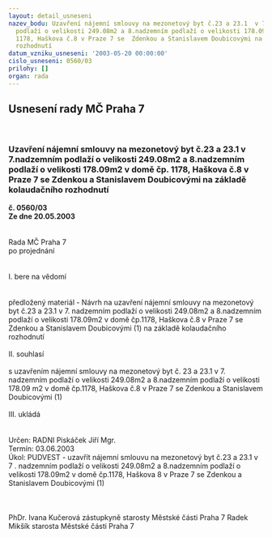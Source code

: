 ```yaml
---
layout: detail_usneseni
nazev_bodu: Uzavření nájemní smlouvy na mezonetový byt č.23 a 23.1  v 7.nadzemním
  podlaží o velikosti 249.08m2 a 8.nadzemním podlaží o velikosti 178.09m2 v domě čp.
  1178, Haškova č.8 v Praze 7 se  Zdenkou a Stanislavem Doubicovými na základě kolaudačního
  rozhodnutí
datum_vzniku_usneseni: '2003-05-20 00:00:00'
cislo_usneseni: 0560/03
prilohy: []
organ: rada
---
```

<div id="ucUsn_pList" class="usn">
	<span><h2>Usnesení rady MČ Praha 7 </h2>
<br></span><div class="standBody">
<span><h3>Uzavření nájemní smlouvy na mezonetový byt č.23 a 23.1  v 7.nadzemním podlaží o velikosti 249.08m2 a 8.nadzemním podlaží o velikosti 178.09m2 v domě čp. 1178, Haškova č.8 v Praze 7 se  Zdenkou a Stanislavem Doubicovými na základě kolaudačního rozhodnutí</h3></span><div class="center">
		<strong>č. 0560/03</strong><br>
	</div>
<div class="center">
		<strong>Ze dne 20.05.2003</strong><br><br>
	</div>
<br>Rada MČ Praha 7<br>po projednání<br><br><br>I.	bere na vědomí<br><br> <br>předložený materiál - Návrh na uzavření nájemní smlouvy na mezonetový byt č.23 a 23.1 v 7. nadzemním podlaží  o velikosti 249.08m2 a 8.nadzemním podlaží o velikosti 178.09m2 v domě čp.1178, Haškova č.8 v Praze 7 se  Zdenkou a Stanislavem Doubicovými (1) na základě kolaudačního rozhodnutí<br><br>II.	souhlasí <br><br>s uzavřením nájemní smlouvy na mezonetový byt č. 23 a 23.1 v 7. nadzemním podlaží o velikosti 249.08m2 a 8.nadzemním podlaží o velikosti 178.09 m2 v domě čp.1178, Haškova č.8 v Praze 7 se   Zdenkou a Stanislavem Doubicovými (1)<br><br>III.	ukládá<br><br> <br>Určen:	RADNI Piskáček Jiří Mgr.<br>Termín: 03.06.2003<br>Úkol:	PUDVEST - uzavřít nájemní smlouvu na mezonetový byt č.23 a 23.1 v 7 . nadzemním podlaží  o velikosti 249.08m2 a 8.nadzemním podlaží o velikosti 178.09m2 v domě čp.1178, Haškova 8 v Praze 7 se  Zdenkou a Stanislavem Doubicovými (1)<br> <br> <br><br>PhDr. Ivana Kučerová zástupkyně starosty Městské části Praha 7	 Radek Mikšík starosta Městské části Praha 7<br>	<br><br>
</div>
</div>